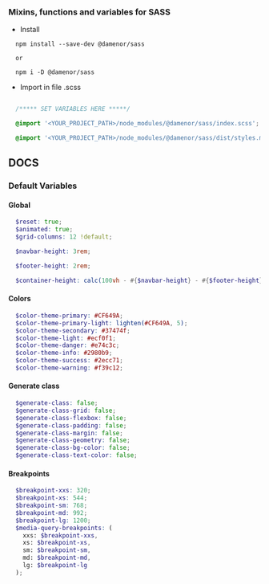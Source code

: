 ### Mixins, functions and variables for SASS

* Install

```
  npm install --save-dev @damenor/sass
    
  or

  npm i -D @damenor/sass
```

* Import in file .scss

```scss

  /***** SET VARIABLES HERE *****/

  @import '<YOUR_PROJECT_PATH>/node_modules/@damenor/sass/index.scss'; // For SASS utils

  @import '<YOUR_PROJECT_PATH>/node_modules/@damenor/sass/dist/styles.min.css'; // For CSS class

```

## DOCS 

### Default Variables

#### Global
```scss
  $reset: true;
  $animated: true;
  $grid-columns: 12 !default;

  $navbar-height: 3rem;

  $footer-height: 2rem;

  $container-height: calc(100vh - #{$navbar-height} - #{$footer-height});
```

#### Colors
```scss
  $color-theme-primary: #CF649A;
  $color-theme-primary-light: lighten(#CF649A, 5);
  $color-theme-secondary: #37474f;
  $color-theme-light: #ecf0f1;
  $color-theme-danger: #e74c3c;
  $color-theme-info: #2980b9;
  $color-theme-success: #2ecc71;
  $color-theme-warning: #f39c12;
```

#### Generate class
```scss
  $generate-class: false;
  $generate-class-grid: false;
  $generate-class-flexbox: false;
  $generate-class-padding: false;
  $generate-class-margin: false;
  $generate-class-geometry: false;
  $generate-class-bg-color: false;
  $generate-class-text-color: false;
```

#### Breakpoints
```scss
  $breakpoint-xxs: 320;
  $breakpoint-xs: 544;
  $breakpoint-sm: 768;
  $breakpoint-md: 992;
  $breakpoint-lg: 1200;
  $media-query-breakpoints: (
    xxs: $breakpoint-xxs,
    xs: $breakpoint-xs,
    sm: $breakpoint-sm,
    md: $breakpoint-md,
    lg: $breakpoint-lg
  );
```
